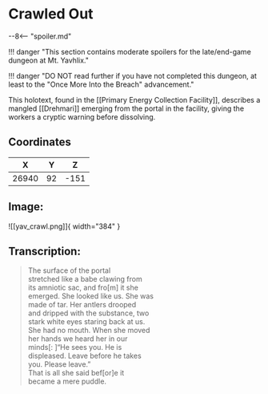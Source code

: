 # Crawled Out

--8<-- "spoiler.md"

!!! danger "This section contains moderate spoilers for the late/end-game dungeon at Mt. Yavhlix."

!!! danger "DO NOT read further if you have not completed this dungeon, at least to the "Once More Into the Breach" advancement."

This holotext, found in the [[Primary Energy Collection Facility]], describes a mangled [[Drehmari]] emerging from the portal in the facility, giving the workers a cryptic warning before dissolving.

## Coordinates
| **X** | **Y** | **Z** |
| :---: | :---: | :---: |
| 26940 |  92  | -151 |

## Image:

![[yav_crawl.png]]{ width="384" }

## Transcription:
> The surface of the portal <br>
stretched like a babe clawing from <br>
its amniotic sac, and fro[m] it she <br>
emerged. She looked like us. She was <br>
made of tar. Her antlers drooped <br>
and dripped with the substance, two <br>
stark white eyes staring back at us. <br>
She had no mouth. When she moved <br>
her hands we heard her in our <br>
minds[: ]“He sees you. He is <br>
displeased. Leave before he takes <br>
you. Please leave.” <br>
That is all she said bef[or]e it <br>
became a mere puddle.

